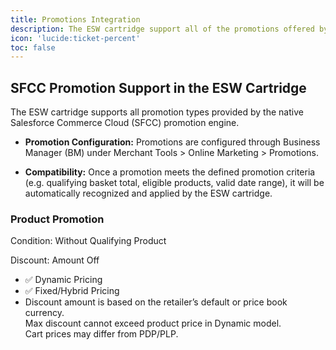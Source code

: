 ```yaml
---
title: Promotions Integration
description: The ESW cartridge support all of the promotions offered by the native SFCC promotion engine
icon: 'lucide:ticket-percent'
toc: false
---
```


## SFCC Promotion Support in the ESW Cartridge

The ESW cartridge supports all promotion types provided by the native Salesforce Commerce Cloud (SFCC) promotion engine.

- **Promotion Configuration:** Promotions are configured through Business Manager (BM) under Merchant Tools > Online Marketing > Promotions.

- **Compatibility:** Once a promotion meets the defined promotion criteria (e.g. qualifying basket total, eligible products, valid date range), it will be automatically recognized and applied by the ESW cartridge.


<section class="max-w-7xl mx-auto px-4 py-12 grid grid-cols-1 md:grid-cols-2 lg:grid-cols-3 gap-8">
  <!-- Card: Product Promotions -->
  <div class="rounded-2xl border border-gray-200 dark:border-neutral-700 p-6 shadow-sm bg-white dark:bg-neutral-900">
    <h3 class="text-xl font-bold text-primary mb-4">Product Promotion</h3>

  <div class="space-y-3">
      <!-- Entry -->
      <div>
        <p class="text-sm font-semibold text-gray-800 dark:text-white">Condition: Without Qualifying Product</p>
        <p class="text-sm text-gray-500 dark:text-neutral-400">Discount: Amount Off</p>
        <ul class="text-sm mt-2 text-gray-600 dark:text-neutral-300">
          <li>✅ Dynamic Pricing</li>
          <li>✅ Fixed/Hybrid Pricing</li>
          <li class="mt-1 italic">Discount amount is based on the retailer’s default or price book currency.<br>
            Max discount cannot exceed product price in Dynamic model.<br>
            Cart prices may differ from PDP/PLP.</li>
        </ul>
      </div>

  <!-- Repeat other discount types under this condition... -->
  </div>
  </div>

  <!-- Repeat for Order, Shipping, Buy X Get Y, etc. -->
</section>






